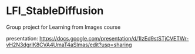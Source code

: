 # LFI_StableDiffusion
Group project for Learning from Images course

presentation: https://docs.google.com/presentation/d/1IzEd9stSTjCVETWr-vH2N3dgrIK8CVA4UmaT4aSlmas/edit?usp=sharing
